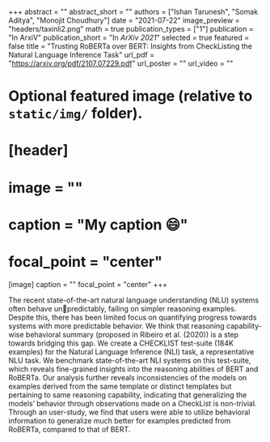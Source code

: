 +++
abstract = ""
abstract_short = ""
authors = ["Ishan Tarunesh", "Somak Aditya", "Monojit Choudhury"]
date = "2021-07-22"
image_preview = "headers/taxinli2.png"
math = true
publication_types = ["1"]
publication = "In ArxiV"
publication_short = "In *ArXiv 2021*"
selected = true
featured = false
title = "Trusting RoBERTa over BERT: Insights from CheckListing the Natural Language Inference Task"
url_pdf = "https://arxiv.org/pdf/2107.07229.pdf"
url_poster = ""
url_video = ""


# Optional featured image (relative to `static/img/` folder).
# [header]
# image = ""
# caption = "My caption :smile:"
# focal_point = "center"

[image]
caption = ""
focal_point = "center"
+++

The recent state-of-the-art natural language understanding (NLU) systems often behave unpredictably, failing on simpler reasoning examples. Despite this, there has been limited focus on quantifying progress towards systems with more predictable behavior. We think that reasoning capability-wise behavioral summary (proposed in Ribeiro et al. (2020)) is a step towards bridging this gap. We create a CHECKLIST test-suite (184K examples) for the Natural Language Inference (NLI) task, a representative NLU task. We benchmark state-of-the-art NLI systems on this test-suite, which reveals fine-grained insights into the reasoning abilities of BERT and RoBERTa. Our analysis further reveals inconsistencies of the models on examples derived from the same template or distinct templates but pertaining to same reasoning capability, indicating that generalizing the models’ behavior through observations made on a CheckList is non-trivial. Through an user-study, we find that users were able to utilize behavioral information to generalize much better for examples predicted from RoBERTa, compared to that of BERT.

